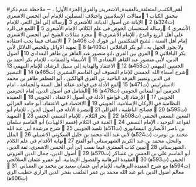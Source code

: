 #أهم_الكتب_المتعلقة_بالعقيدة_الاشعرية_
والفرق(الجزء الأول) ، 
➖ ملاحظة  عدم ذكر محقق الكتاب 
1 🔸مقالات الإسلاميين واختلاف المصلين، للإمام أبي الحسن الاشعري (ت324ه‍)
2 🔸 الإبانة عن أصول الديانة، للأشعري
3 🔸رسالة إلى أهل الثغر، للإمام الأشعري
4 🔸رسالة استحسان الخوض في علم الكلام، الإمام الأشعرِي
5 🔸 اللمع في الرد على أهل الزيغ والبدع ، للإمام الأشعري
6 🔸 مجرد مقالات الشيخ ابي الحسن الاشعري  إمام أهل السنة ، لشيخ المتكلمين ابن فورك (ت 406ه‍)
7 🔸 الانصاف فيما يجب اعتقاده ولا يجوز الجهل به ، أبو بكر الباقلاني (ت403ه‍)
8 🔸 تمهيد الاوائل وتلخيص الدلائل لأبي بكر الباقلاني
9 🔸الفرق بين الفرق ،ابو منصور عبد القاهر بن طاهر البغدادي
10🔸 أصول الدين، لأبي منصور عبد القاهر البغدادي
11 🔸 الأسماء والصفات ، للإمام بكر أحمد بن الحسين البيهقي (ت458ه‍)
12 🔸 الاعتقاد والهداية إلى سبيل الرشاد، للإمام البيهقي
13 🔸شرح أسماء الله الحسنى للإمام التصوف أبي القاسم القشيري (ت465ه‍)
14 🔸 التبصير في الدين وتمييز الفرقة الناجية عن الفرق الهالكين ، أبو المظفر طاهر بن محمد الاسفراييني (ت471ه‍)
15 🔸لمع الأدلة في قواعد عقائد أهل السنة والجماعة ، امام الحرمين أبو المعالي الجويني (ت478ه‍)
16 🔸الشامل في أصول الدين، إمام الحرمين الجويني
17 🔸 الإرشاد إلى قواطع الأدلة في أصول الاعتقاد ، الجويني
18 🔸 العقيدة النظامية في الأركان الإسلامية، الجويني
19 🔸 الاقتصاد في الاعتقاد، أبو حامد الغزالي (ت595ه‍)
20 🔸 فضائح الباطنية ، الغزالي
21 🔸تبصرة الأدلة في أصول الدين ، للإمام أبو المعين النسفي الحنفي (ت508ه‍)
22 🔸 بحر الكلام ، للإمام النسفي الحنفي
23 🔸 التمهيد لقواعد التوحيد ، الإمام النسفي
24 🔸 الغنية في الكلام (قسم الالهيات) أبو القاسم سلمان بن ناصر الأنصاري النيسابوري (ت511ه‍) تلميذ الجويني
25 🔸 شرح مرشدة أبي عبد الله محمد بن تومرت (ت524ه‍) لأبي عبد الله محمد بن خليل السكوني الاشبيلي
26 🔸 الملل والنحل، محمد بن عبد الكريم الشهرستاني أبو الفتح
27 🔸نهاية الأقدام في علم الكلام ،الشهرستاني
28 🔸تبيين كذب المفتري فيما نسب إلى أبي الحسن الاشعري، ثقة الدين، أبو القاسم علي بن الحسن بن عساكر (ت570ه‍)
29 🔸 أصول الدين، جمال الدين الغزوني الحنفي (ت593ه‍)
30 🔸العقيدة البرهانية والفصول الإيمانية، أبو عمرو عثمان السلالجي (ت594ه‍) مع شرح العقيدة البرهانية، للإمام أبي عثمان سعيد بن محمد بن العقباني.
31 🔸 معالم أصول الدين ،ابو عبد الله محمد بن عمر الملقب بفخر الدين الرازي خطيب الري (ت606ه‍)